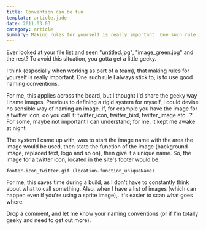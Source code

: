 ```yaml
---
title: Convention can be fun
template: article.jade
date: 2011.03.03
category: article
summary: Making rules for yourself is really important. One such rule I always stick to is to use good naming conventions.
---
```


Ever looked at your file list and seen "untitled.jpg", "image_green.jpg" and the rest? To avoid this situation, you gotta get a little geeky.

I think (especially when working as part of a team), that making rules for yourself is really important. One such rule I always stick to, is to use good naming conventions.

For me, this applies across the board, but I thought I'd share the geeky way I name images. Previous to defining a rigid system for myself, I could devise no sensible way of naming an image. If, for example you have the image for a twitter icon, do you call it: twitter_icon, twitter_bird, twitter_image etc...? For some, maybe not important I can understand; for me, it kept me awake at night

The system I came up with, was to start the image name with the area the image would be used, then state the function of the image (background image, replaced text, logo and so on), then give it a unique name. So, the image for a twitter icon, located in the site's footer would be:

	footer-icon_twitter.gif (location-function_uniqueName)

For me, this saves time during a build, as I don't have to constantly think about what to call something. Also, when I have a list of images (which can happen even if you're using a sprite image),. it's easier to scan what goes where.

Drop a comment, and let me know your naming conventions (or if I'm totally geeky and need to get out more).
